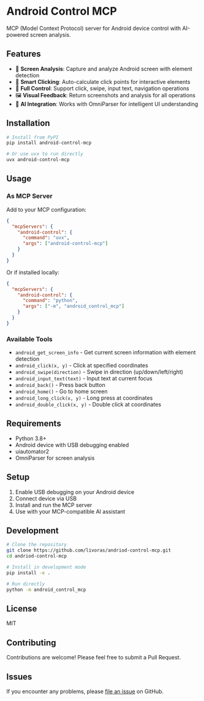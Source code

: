 # Android Control MCP

MCP (Model Context Protocol) server for Android device control with AI-powered screen analysis.

## Features

- 📱 **Screen Analysis**: Capture and analyze Android screen with element detection
- 🎯 **Smart Clicking**: Auto-calculate click points for interactive elements
- 🔄 **Full Control**: Support click, swipe, input text, navigation operations
- 🖼️ **Visual Feedback**: Return screenshots and analysis for all operations
- 🤖 **AI Integration**: Works with OmniParser for intelligent UI understanding

## Installation

```bash
# Install from PyPI
pip install android-control-mcp

# Or use uvx to run directly
uvx android-control-mcp
```

## Usage

### As MCP Server

Add to your MCP configuration:

```json
{
  "mcpServers": {
    "android-control": {
      "command": "uvx",
      "args": ["android-control-mcp"]
    }
  }
}
```

Or if installed locally:

```json
{
  "mcpServers": {
    "android-control": {
      "command": "python",
      "args": ["-m", "android_control_mcp"]
    }
  }
}
```

### Available Tools

- `android_get_screen_info` - Get current screen information with element detection
- `android_click(x, y)` - Click at specified coordinates
- `android_swipe(direction)` - Swipe in direction (up/down/left/right)
- `android_input_text(text)` - Input text at current focus
- `android_back()` - Press back button
- `android_home()` - Go to home screen
- `android_long_click(x, y)` - Long press at coordinates
- `android_double_click(x, y)` - Double click at coordinates

## Requirements

- Python 3.8+
- Android device with USB debugging enabled
- uiautomator2
- OmniParser for screen analysis

## Setup

1. Enable USB debugging on your Android device
2. Connect device via USB
3. Install and run the MCP server
4. Use with your MCP-compatible AI assistant

## Development

```bash
# Clone the repository
git clone https://github.com/livoras/andriod-control-mcp.git
cd andriod-control-mcp

# Install in development mode
pip install -e .

# Run directly
python -m android_control_mcp
```

## License

MIT

## Contributing

Contributions are welcome! Please feel free to submit a Pull Request.

## Issues

If you encounter any problems, please [file an issue](https://github.com/livoras/andriod-control-mcp/issues) on GitHub.
